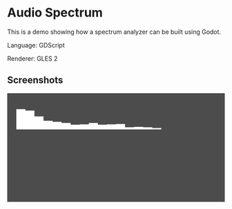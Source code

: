 # Audio Spectrum

This is a demo showing how a spectrum analyzer
can be built using Godot.

Language: GDScript

Renderer: GLES 2

## Screenshots

![Screenshot](screenshots/spectrum.png)
